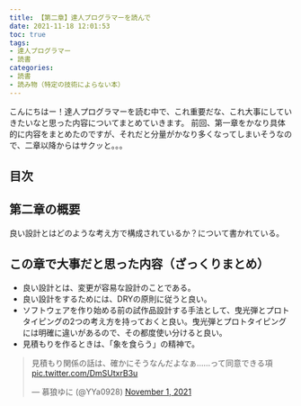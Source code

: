 ```yaml
---
title: 【第二章】達人プログラマーを読んで
date: 2021-11-18 12:01:53
toc: true
tags:
- 達人プログラマー
- 読書
categories:
- 読書
- 読み物（特定の技術によらない本）
---
```


こんにちはー！達人プログラマーを読む中で、これ重要だな、これ大事にしていきたいなと思った内容についてまとめていきます。
前回、第一章をかなり具体的に内容をまとめたのですが、それだと分量がかなり多くなってしまいそうなので、二章以降からはサクッと。。。

## 目次
<!-- toc -->

<!--more-->

## 第二章の概要
良い設計とはどのような考え方で構成されているか？について書かれている。

## この章で大事だと思った内容（ざっくりまとめ）
- 良い設計とは、変更が容易な設計のことである。
- 良い設計をするためには、DRYの原則に従うと良い。
- ソフトウェアを作り始める前の試作品設計する手法として、曳光弾とプロトタイピングの2つの考え方を持っておくと良い。曳光弾とプロトタイピングには明確に違いがあるので、その都度使い分けると良い。
- 見積もりを作るときは、「象を食らう」の精神で。
<blockquote class="twitter-tweet"><p lang="ja" dir="ltr">見積もり関係の話は、確かにそうなんだよなぁ……って同意できる項 <a href="https://t.co/DmSUtxrB3u">pic.twitter.com/DmSUtxrB3u</a></p>&mdash; 慕狼ゆに (@YYa0928) <a href="https://twitter.com/YYa0928/status/1455183481026211840?ref_src=twsrc%5Etfw">November 1, 2021</a></blockquote> <script async src="https://platform.twitter.com/widgets.js" charset="utf-8"></script>
